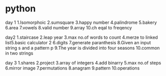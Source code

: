 # python
day 1
1.Isomorphoic
2.sumsquare
3.happy number
4.palindrome
5.bakery
6.area
7.vowels
8.valid number
9.array
10.ch eqal to freqency

day2 
1.staircase 
2.leap year 
3.max no.of words to count
4.merze to linked list5.basic calculator 
2 6.digits 
7.generate paranthesis 
8.Given an input string s and a pattern p 
9.The year is divided into four seasons 
10.common in two strings

day 3
1.shares
2.project
3.array of integers
4.add binarry
5.max no.of steps
6.mirror image
7.permutations
8.anagram
9.pattern
10.operations
